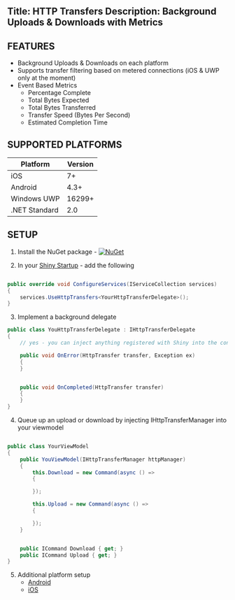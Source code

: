 Title: HTTP Transfers
Description: Background Uploads & Downloads with Metrics
---

## FEATURES

* Background Uploads & Downloads on each platform
* Supports transfer filtering based on metered connections (iOS & UWP only at the moment)
* Event Based Metrics
  * Percentage Complete
  * Total Bytes Expected
  * Total Bytes Transferred
  * Transfer Speed (Bytes Per Second)
  * Estimated Completion Time

## SUPPORTED PLATFORMS
|Platform|Version|
|--------|-------|
iOS|7+
Android|4.3+
Windows UWP|16299+
.NET Standard|2.0

## SETUP
1. Install the NuGet package - [![NuGet](https://img.shields.io/nuget/v/Shiny.Net.Http.svg?maxAge=2592000)](https://www.nuget.org/packages/Shiny.Net.Http/)

2. In your [Shiny Startup](./startup) - add the following 
```csharp

public override void ConfigureServices(IServiceCollection services)
{
    services.UseHttpTransfers<YourHttpTransferDelegate>();
}
```

3. Implement a background delegate
```csharp
public class YouHttpTransferDelegate : IHttpTransferDelegate
{
    // yes - you can inject anything registered with Shiny into the constructor here

    public void OnError(HttpTransfer transfer, Exception ex)
    {
    }


    public void OnCompleted(HttpTransfer transfer)
    {
    }
}
```

4. Queue up an upload or download by injecting IHttpTransferManager into your viewmodel
```csharp

public class YourViewModel
{
    public YouViewModel(IHttpTransferManager httpManager)
    {
        this.Download = new Command(async () =>
        {

        });

        this.Upload = new Command(async () => 
        {

        });
    }


    public ICommand Download { get; }
    public ICommand Upload { get; }
}
```

5. Additional platform setup
    * [Android](android)
    * [iOS](ios)